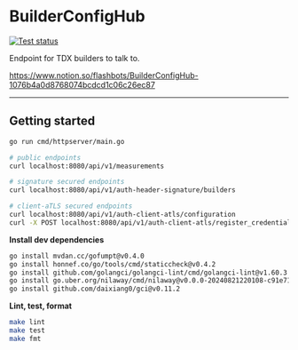 # BuilderConfigHub

[![Test status](https://github.com/flashbots/builder-config-hub/actions/workflows/checks.yml/badge.svg?branch=main)](https://github.com/flashbots/builder-config-hub/actions?query=workflow%3A%22Checks%22)

Endpoint for TDX builders to talk to.

https://www.notion.so/flashbots/BuilderConfigHub-1076b4a0d8768074bcdcd1c06c26ec87

---

## Getting started

```bash
go run cmd/httpserver/main.go

# public endpoints
curl localhost:8080/api/v1/measurements

# signature secured endpoints
curl localhost:8080/api/v1/auth-header-signature/builders

# client-aTLS secured endpoints
curl localhost:8080/api/v1/auth-client-atls/configuration
curl -X POST localhost:8080/api/v1/auth-client-atls/register_credentials?service=abc
```

**Install dev dependencies**

```bash
go install mvdan.cc/gofumpt@v0.4.0
go install honnef.co/go/tools/cmd/staticcheck@v0.4.2
go install github.com/golangci/golangci-lint/cmd/golangci-lint@v1.60.3
go install go.uber.org/nilaway/cmd/nilaway@v0.0.0-20240821220108-c91e71c080b7
go install github.com/daixiang0/gci@v0.11.2
```

**Lint, test, format**

```bash
make lint
make test
make fmt
```
